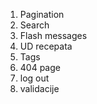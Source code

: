 1. Pagination
2. Search 
3. Flash messages
4. UD recepata
5. Tags
6. 404 page
7. log out
8. validacije